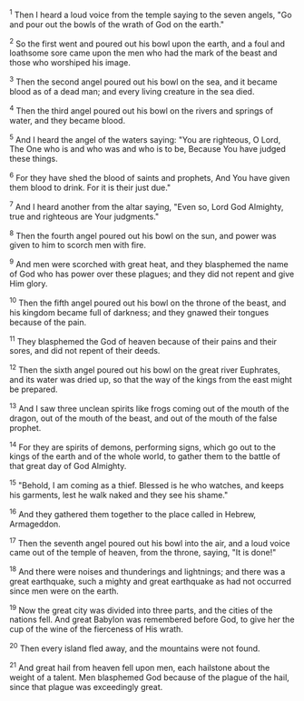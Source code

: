 <sup>1</sup> 
Then I heard a loud voice from the temple saying to the seven angels, "Go and pour out the bowls of the wrath of God on the earth." 

<sup>2</sup> 
So the first went and poured out his bowl upon the earth, and a foul and loathsome sore came upon the men who had the mark of the beast and those who worshiped his image.

<sup>3</sup> 
Then the second angel poured out his bowl on the sea, and it became blood as of a dead man; and every living creature in the sea died.

<sup>4</sup> 
Then the third angel poured out his bowl on the rivers and springs of water, and they became blood. 

<sup>5</sup> 
And I heard the angel of the waters saying: "You are righteous, O Lord, The One who is and who was and who is to be, Because You have judged these things. 

<sup>6</sup> 
For they have shed the blood of saints and prophets, And You have given them blood to drink. For it is their just due." 

<sup>7</sup> 
And I heard another from the altar saying, "Even so, Lord God Almighty, true and righteous are Your judgments." 

<sup>8</sup> 
Then the fourth angel poured out his bowl on the sun, and power was given to him to scorch men with fire. 

<sup>9</sup> 
And men were scorched with great heat, and they blasphemed the name of God who has power over these plagues; and they did not repent and give Him glory.

<sup>10</sup> 
Then the fifth angel poured out his bowl on the throne of the beast, and his kingdom became full of darkness; and they gnawed their tongues because of the pain. 

<sup>11</sup> 
They blasphemed the God of heaven because of their pains and their sores, and did not repent of their deeds.

<sup>12</sup> 
Then the sixth angel poured out his bowl on the great river Euphrates, and its water was dried up, so that the way of the kings from the east might be prepared. 

<sup>13</sup> 
And I saw three unclean spirits like frogs coming out of the mouth of the dragon, out of the mouth of the beast, and out of the mouth of the false prophet. 

<sup>14</sup> 
For they are spirits of demons, performing signs, which go out to the kings of the earth and of the whole world, to gather them to the battle of that great day of God Almighty. 

<sup>15</sup> 
"Behold, I am coming as a thief. Blessed is he who watches, and keeps his garments, lest he walk naked and they see his shame." 

<sup>16</sup> 
And they gathered them together to the place called in Hebrew, Armageddon.

<sup>17</sup> 
Then the seventh angel poured out his bowl into the air, and a loud voice came out of the temple of heaven, from the throne, saying, "It is done!" 

<sup>18</sup> 
And there were noises and thunderings and lightnings; and there was a great earthquake, such a mighty and great earthquake as had not occurred since men were on the earth. 

<sup>19</sup> 
Now the great city was divided into three parts, and the cities of the nations fell. And great Babylon was remembered before God, to give her the cup of the wine of the fierceness of His wrath. 

<sup>20</sup> 
Then every island fled away, and the mountains were not found. 

<sup>21</sup> 
And great hail from heaven fell upon men, each hailstone about the weight of a talent. Men blasphemed God because of the plague of the hail, since that plague was exceedingly great.